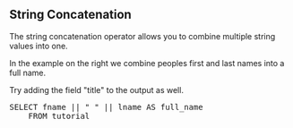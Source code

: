 ## String Concatenation

The string concatenation operator allows you to combine multiple string values into one.

In the example on the right we combine peoples first and last names into a full name.

Try adding the field "title" to the output as well.

<pre id="example">
SELECT fname || " " || lname AS full_name
    FROM tutorial 
</pre>